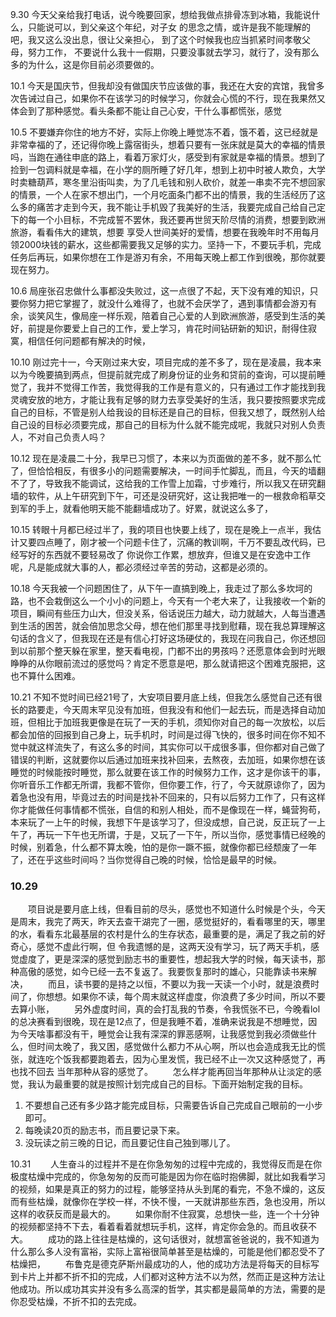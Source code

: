 9.30
今天父亲给我打电话，说今晚要回家，想给我做点排骨冻到冰箱，我能说什么，只能说可以，到父亲这个年纪，对子女 的思念之情，或许是我不能理解的吧，我又这么没出息，很让父亲担心，
到了这个时候我也应当抓紧时间孝敬父母，努力工作，
不要说什么我十一假期，只要没事就去学习，就行了，没有那么多的为什么，这是你目前必须要做的。

10.1
今天是国庆节，但我却没有做国庆节应该做的事，我还在大安的宾馆，我曾多次告诫过自己，如果你不在该学习的时候学习，你就会心慌的不行，现在我果然又体会到了那种感觉。看头条都不能让自己心安，干什么事都慌张，感觉

10.5
不要嫌弃你住的地方不好，实际上你晚上睡觉冻不着，饿不着，这已经就是非常幸福的了，还记得你晚上露宿街头，想着只要有一张床就是莫大的幸福的情景吗，当跑在通往申底的路上，看着万家灯火，感受到有家就是幸福的情景。想到了捡到一包调料就是幸福，在小学的厕所睡了好几年，想到上初中时被人欺负，大学时卖糖葫芦，寒冬里沿街叫卖，为了几毛钱和别人砍价，就差一串卖不完不想回家的情景，一个人在家不想出门，一个月吃面条门都不出的情景，我的生活经历了这么多的痛苦才走到今天，我不能让手机毁了我美好的生活，我要完成自己给自己定下的每一个小目标，不完成誓不罢休，我还要再世贸天阶尽情的消费，想要到欧洲旅游，看看伟大的建筑，想要 享受人世间美好的爱情，想要在我晚年时不用每月领2000块钱的薪水，这些都需要我又足够的实力。坚持一下，不要玩手机，完成任务后再玩，如果你想在工作是游刃有余，不用每天晚上都工作到很晚，那你就要现在努力。

10.6
局座张召忠做什么事都没失败过，这一点很了不起，天下没有难的知识，只要你努力把它掌握了，就没什么难得了，也就不会厌学了，遇到事情都会游刃有余，谈笑风生，像局座一样乐观，陪着自己心爱的人到欧洲旅游，感受到生活的美好，前提是你要爱上自己的工作，爱上学习，肯花时间钻研新的知识，耐得住寂寞，相信任何问题都有解决的时候，


10.10
刚过完十一，今天刚过来大安，项目完成的差不多了，现在是凌晨，我本来以为今晚要搞到两点，但提前就完成了刷身份证的业务和贷前的查询，可以提前睡觉了，我并不觉得工作苦，我觉得我的工作是有意义的，只有通过工作才能找到我灵魂安放的地方，才能让我有足够的财力去享受美好的生活，我只要按照要求完成自己的目标，不管是别人给我设的目标还是自己的目标，但我又想了，既然别人给自己设的目标必须要完成，那自己的目标为什么就不能完成呢，我就只对别人负责人，不对自己负责人吗？


10.12
现在是凌晨二十分，我早已习惯了，本来以为页面做的差不多，就不那么忙了，但恰恰相反，有很多小的问题需要解决，一时间手忙脚乱，而且，今天的墙翻不了了，导致我不能调试，这给我的工作雪上加霜，寸步难行，所以我又在研究翻墙的软件，从上午研究到下午，可还是没研究好，这让我把唯一的一根救命稻草交到军的手上，就看他明天能不能翻墙成功了。好累，就说这么多了，

10.15
转眼十月都已经过半了，我的项目也快要上线了，现在是晚上一点半，我估计又要四点睡了，刚才被一个问题卡住了，沉痛的教训啊，千万不要乱改代码，已经写好的东西就不要轻易改了
你说你工作累，想放弃，但谁又是在安逸中工作呢，凡是能成就大事的人，都必须经过辛苦的劳动，这都是必须的。

10.18
今天我被一个问题困住了，从下午一直搞到晚上，我走过了那么多坎坷的路，也不会栽倒这么一个小小的问题上，今天有一个老大来了，让我接收一个新的项目，瞬间有些压力山大，但没关系，俗话说压力越大，动力就越大，人每当遭遇到生活的困苦，就会倍加思念父母，想在他们那里寻找到慰藉，现在我总算理解这句话的含义了，但我现在还是有信心打好这场硬仗的，我现在问我自己，你还想回到以前那个整天躲在家里，整天看电视，门都不出的男孩吗？还愿意体会到时光眼睁睁的从你眼前流过的感觉吗？肯定不愿意是吧，那么就请把这个困难克服把，这也不算什么困难。

10.21
不知不觉时间已经21号了，大安项目要月底上线，但我怎么感觉自己还有很长的路要走，今天周末罕见没有加班，但我没有和他们一起去玩，而是选择自动加班，但相比于加班我更像是在玩了一天的手机，须知你对自己的每一次放松，以后都会加倍的回报到自己身上，玩手机时，时间是过得飞快的，很多时间在你不知不觉中就这样流失了，有这么多的时间，其实你可以干成很多事，但你都对自己做了错误的判断，这就要你以后通过加班来找补回来，去熬夜，去加班，如果你想在该睡觉的时候能按时睡觉，那么就要在该工作的时候努力工作，这才是你该干的事，你听音乐工作都无所谓，我都不管你，但你要工作，行了，今天就原谅你了，因为着急也没有用，毕竟过去的时间是找补不回来的，只有以后努力工作了，只有这样你才能做任何事情都不慌张，自信的和别人相处，而不是像现在一样，蝇营狗苟，本来玩了一上午的时候，我想下午是该学习了，但没成想，自己说，反正玩了一上午了，再玩一下午也无所谓，于是，又玩了一下午，所以当你，感觉事情已经晚的时候，别着急，什么都不算太晚，怕的是你一蹶不振，就像你都已经颓废了一年了，还在乎这些时间吗？当你觉得自己晚的时候，恰恰是最早的时候。


### 10.29
　　项目说是要月底上线，但看目前的尽头，感觉也不知道什么时候是个头，今天是周末，我完了两天，昨天去查干湖完了一圈，感觉挺好的，看看哪里的天，哪里的水，看看东北最基层的农村是什么的生存状态，最重要的是，满足了我之前的好奇心，感觉不虚此行啊，但 令我遗憾的是，这两天没有学习，玩了两天手机，感觉虚度了，更是深深的感觉到励志书的重要性，想起我大学的时候，每天读书，那种高傲的感觉，如今已经一去不复返了。我要恢复那时的雄心，只能靠读书来解决，
　　而且，读书要的是持之以恒，不要以为我一天读一个小时，就是浪费时间了，你想想。如果你不读，每个周末就这样虚度，你浪费了多少时间，所以不要去算小账，
　　另外虚度时间，真的会打乱我的节奏，令我慌张不已，今晚看lol的总决赛看到很晚，现在是12点了，但是我睡不着，准确来说我是不想睡觉，因为今天啥事都没有干，睡觉会让我有深深的罪恶感啊，让我感觉到我必须做些什么，但时间太晚了，我又困，感觉做什么都力不从心啊，所以也会造成我无比的慌张，就连吃个饭我都要跑着去，因为心里发慌，我已经不止一次又这种感觉了，再也找不回去 当年那种从容的感觉了。
　　怎么样才能再回当年那种从让淡定的感觉，我认为最重要的就是按照计划完成自己的目标。下面开始制定我的目标。
1. 不要想自己还有多少路才能完成目标，只需要告诉自己完成自己眼前的一小步即可。
2. 每晚读20页的励志书，而且要记录下来。
3. 没玩读之前三晚的日记，而且要记住自己独到哪儿了。

10.31
　　人生奋斗的过程并不是在你急匆匆的过程中完成的，我觉得反而是在你极度枯燥中完成的，你急匆匆的反而可能是因为你在临时抱佛脚，就比如我看学习的视频，如果是真正的努力的过程，能够坚持从头到尾的看完，不急不燥的，这反而有些枯燥，就像你在学校一样，不快不慢，一天就讲那些东西，急也没用，所以这样的收获反而是最大的。
　　如果你耐不住寂寞，总想快一些，连一个十分钟的视频都坚持不下去，看着看着就想玩手机，这样，肯定你会急的。而且收获不大。
　　成功的路上往往是枯燥的，这句话很对，就想富爸爸说的，我不知道为什么那么多人没有富裕，实际上富裕很简单甚至是枯燥的，可能是他们都忍受不了枯燥把，
　　布鲁克是德克萨斯州最成功的人，他的成功方法是将每天的目标写到卡片上并都不折不扣的完成，人们都对这种方法不以为然，然而正是这种方法让他成功。所以成功其实并没有多么高深的哲学，其实都是最简单的方法，需要的是你忍受枯燥，不折不扣的去完成。

